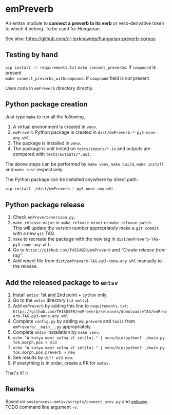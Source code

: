 # emPreverb

An emtsv module to __connect a preverb to its verb__ or verb-derivative
token to which it belong. To be used for Hungarian.

See also: https://github.com/ril-lexknowrep/hungarian-preverb-corpus

## Testing by hand

`pip install -r requirements.txt`
`make connect_preverbs`: if `compound` is present\
`make connect_preverbs_withcompound`: if `compound` field is _not_ present

Uses code in `emPreverb` directory directly.

## Python package creation

Just type `make` to run all the following.

1. A virtual environment is created in `venv`.
2. `emPreverb` Python package is created in `dist/emPreverb-*-py3-none-any.whl`.
3. The package is installed in `venv`. 
4. The package is unit tested on `tests/inputs/*.in` and outputs are compared with `tests/outputs/*.out`.

The above steps can be performed by `make venv`, `make build`, `make install` and `make test` respectively.

The Python package can be installed anywhere by direct path:
```bash
pip install ./dist/emPreverb-*-py3-none-any.whl
```

## Python package release

1. Check `emPreverb/version.py`.
2. `make release-major` or `make release-minor` or `make release-patch`.\
   This will update the version number appropriately make a `git commit` with a new `git` TAG.
3. `make` to recreate the package with the new tag in `dist/emPreverb-TAG-py3-none-any.whl`.
4. Go to `https://github.com/THISUSER/emPreverb` and _"Create release from tag"_.
5. Add wheel file from `dist/emPreverb-TAG-py3-none-any.whl` manually to the release.

## Add the released package to `emtsv`

1. Install [`emtsv`](https://github.com/nytud/emtsv/blob/master/docs/installation.md): 1st and 2nd point + `cython` only.
2. Go to the `emtsv` directory (`cd emtsv`).
1. Add `emPreverb` by adding this line to `requirements.txt`:\
   `https://github.com/THISUSER/emPreverb/releases/download/vTAG/emPreverb-TAG-py3-none-any.whl`
2. Complete `config.py` by adding `em_preverb` and `tools` from `emPreverb/__main__.py` appropriately.
3. Complete `emtsv` installation by `make venv`.
4. `echo "A kutya ment volna el sétálni." | venv/bin/python3 ./main.py tok,morph,pos > old`
5. `echo "A kutya ment volna el sétálni." | venv/bin/python3 ./main.py tok,morph,pos,preverb > new`
6. See results by `diff old new`.
7. If everything is in order, create a PR for `emtsv`.

That's it! :)

## Remarks

Based on `postprocess-emtsv/scripts/connect_prev.py` and [`emDummy`](https://github.com/nytud/emdummy).\
TODO command line argument `-v`.
